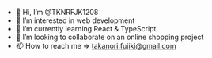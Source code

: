 - 👋 Hi, I’m @TKNRFJK1208
- 👀 I’m interested in web development
- 🌱 I’m currently learning React & TypeScript
- 💞️ I’m looking to collaborate on an online shopping project
- 📫 How to reach me => takanori.fujiki@gmail.com

<!---
TKNRFJK1208/TKNRFJK1208 is a ✨ special ✨ repository because its `README.md` (this file) appears on your GitHub profile.
You can click the Preview link to take a look at your changes.
--->
